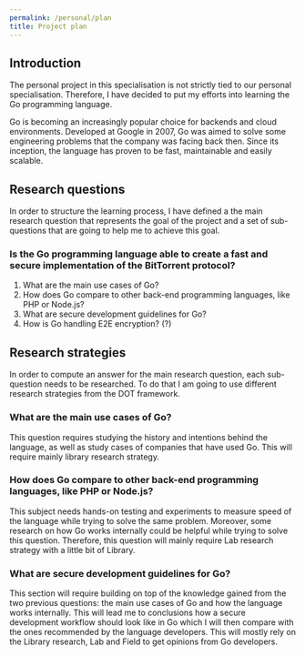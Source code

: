```yaml
---
permalink: /personal/plan
title: Project plan
---
```


## Introduction

The personal project in this specialisation is not strictly tied to our personal specialisation. Therefore, I have decided to put my efforts into learning the
Go programming language.

Go is becoming an increasingly popular choice for backends and cloud environments. Developed at Google in 2007, Go was aimed to solve
some engineering problems that the company was facing back then. Since its inception, the language has proven to be fast, maintainable and easily scalable.

## Research questions

In order to structure the learning process, I have defined a the main research question that represents the goal of the project and a set of sub-questions
that are going to help me to achieve this goal.

### Is the Go programming language able to create a fast and secure implementation of the BitTorrent protocol?

1. What are the main use cases of Go?
2. How does Go compare to other back-end programming languages, like PHP or Node.js?
3. What are secure development guidelines for Go?
4. How is Go handling E2E encryption? (?)

## Research strategies

In order to compute an answer for the main research question, each sub-question needs to be researched. To do that I am going to use different research
strategies from the DOT framework.

### What are the main use cases of Go?

This question requires studying the history and intentions behind the language, as well as study cases of companies that have used Go. This will require mainly
library research strategy.

### How does Go compare to other back-end programming languages, like PHP or Node.js?

This subject needs hands-on testing and experiments to measure speed of the language while trying to solve the same problem. Moreover, some research on how
Go works internally could be helpful while trying to solve this question. Therefore, this question will mainly require Lab research strategy with a little bit
of Library.

### What are secure development guidelines for Go?

This section will require building on top of the knowledge gained from the two previous questions: the main use cases of Go and how the language works internally.
This will lead me to conclusions how a secure development workflow should look like in Go which I will then compare with the ones recommended by the language
developers. This will mostly rely on the Library research, Lab and Field to get opinions from Go developers.
